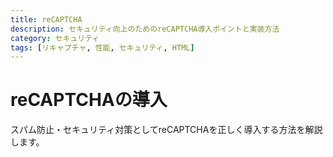 ```yaml
---
title: reCAPTCHA
description: セキュリティ向上のためのreCAPTCHA導入ポイントと実装方法
category: セキュリティ
tags: [リキャプチャ, 性能, セキュリティ, HTML]
---
```


# reCAPTCHAの導入

スパム防止・セキュリティ対策としてreCAPTCHAを正しく導入する方法を解説します。
